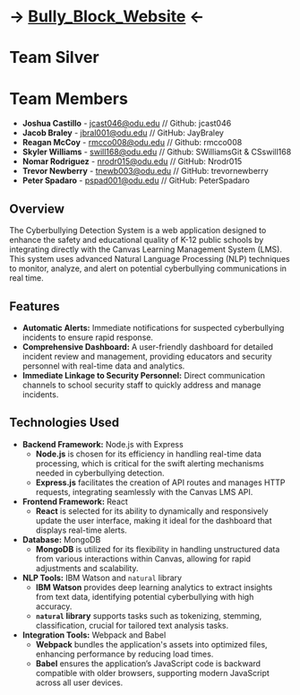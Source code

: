# -> [Bully_Block_Website](https://jcast046.github.io/Bully_Block_Website/) <-
# Team Silver
# Team Members 
- **Joshua Castillo** - 	 jcast046@odu.edu // Github: jcast046
- **Jacob Braley** - 	 jbral001@odu.edu // GitHub: JayBraley
- **Reagan McCoy** - 	 rmcco008@odu.edu // Github: rmcco008
- **Skyler Williams** - 	 swill168@odu.edu // Github: SWilliamsGit & CSswill168
- **Nomar Rodriguez** - nrodr015@odu.edu //  GitHub: Nrodr015
- **Trevor Newberry** - 	 tnewb003@odu.edu // GitHub: trevornewberry
- **Peter Spadaro** - 	 pspad001@odu.edu // GitHub: PeterSpadaro
  
## Overview
The Cyberbullying Detection System is a web application designed to enhance the safety and educational quality of K-12 public schools by integrating directly with the Canvas Learning Management System (LMS). This system uses advanced Natural Language Processing (NLP) techniques to monitor, analyze, and alert on potential cyberbullying communications in real time.

## Features
- **Automatic Alerts:** Immediate notifications for suspected cyberbullying incidents to ensure rapid response.
- **Comprehensive Dashboard:** A user-friendly dashboard for detailed incident review and management, providing educators and security personnel with real-time data and analytics.
- **Immediate Linkage to Security Personnel:** Direct communication channels to school security staff to quickly address and manage incidents.

## Technologies Used
- **Backend Framework:** Node.js with Express
  - **Node.js** is chosen for its efficiency in handling real-time data processing, which is critical for the swift alerting mechanisms needed in cyberbullying detection.
  - **Express.js** facilitates the creation of API routes and manages HTTP requests, integrating seamlessly with the Canvas LMS API.
- **Frontend Framework:** React
  - **React** is selected for its ability to dynamically and responsively update the user interface, making it ideal for the dashboard that displays real-time alerts.
- **Database:** MongoDB
  - **MongoDB** is utilized for its flexibility in handling unstructured data from various interactions within Canvas, allowing for rapid adjustments and scalability.
- **NLP Tools:** IBM Watson and `natural` library
  - **IBM Watson** provides deep learning analytics to extract insights from text data, identifying potential cyberbullying with high accuracy.
  - **`natural` library** supports tasks such as tokenizing, stemming, classification, crucial for tailored text analysis tasks.
- **Integration Tools:** Webpack and Babel
  - **Webpack** bundles the application's assets into optimized files, enhancing performance by reducing load times.
  - **Babel** ensures the application’s JavaScript code is backward compatible with older browsers, supporting modern JavaScript across all user devices.




